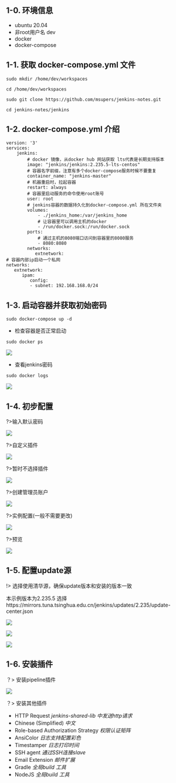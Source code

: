 ## 1-0. 环境信息

- ubuntu 20.04
- 非root用户名 dev
- docker
- docker-compose

## 1-1. 获取 docker-compose.yml 文件

```
sudo mkdir /home/dev/workspaces

cd /home/dev/workspaces

sudo git clone https://github.com/msupers/jenkins-notes.git

cd jenkins-notes/jenkins

```

## 1-2. docker-compose.yml 介绍

```
version: '3'
services:
    jenkins:
        # docker 镜像，从docker hub 网站获取 lts代表是长期支持版本
        image: "jenkins/jenkins:2.235.5-lts-centos"
        # 容器名字前缀，注意有多个docker-compose服务时候不要重复
        container_name: "jenkins-master"
        # 机器重启时，拉起容器
        restart: always
        # 容器里启动服务的命令使用root账号
        user: root
        # jenkins容器的数据持久化到docker-compose.yml 所在文件夹
        volumes:
            - ./jenkins_home:/var/jenkins_home
            # 让容器里可以调用主机的docker
            - /run/docker.sock:/run/docker.sock
        ports:
            # 通过主机的8080端口访问到容器里的8080服务
            - 8080:8080
        networks:
           extnetwork:
# 容器内部ip启动一个私网
networks:
   extnetwork:
      ipam:
         config:
         - subnet: 192.168.168.0/24
```

## 1-3. 启动容器并获取初始密码

```
sudo docker-compose up -d 
```

- 检查容器是否正常启动

```
sudo docker ps 
```

![](../_images/2020-11-12_20-10.png)

- 查看jenkins密码

```
sudo docker logs  
```

![](../_images/2020-11-12_20-11.png)

## 1-4. 初步配置

?>输入默认密码

![](../_images/2020-11-12_20-31.png)

?>自定义插件

![](../_images/2020-11-12_20-32.png)

?>暂时不选择插件

![](../_images/2020-11-12_20-33.png)

?>创建管理员账户

![](../_images/2020-11-12_20-34.png)

?>实例配置(一般不需要更改)

![](../_images/2020-11-12_20-35.png)

?>预览

![](../_images/2020-11-12_20-36.png)

## 1-5. 配置update源

!> 选择使用清华源，确保update版本和安装的版本一致

本示例版本为2.235.5 选择https://mirrors.tuna.tsinghua.edu.cn/jenkins/updates/2.235/update-center.json

![](../_images/2020-11-12_20-43.png)

![](../_images/2020-11-12_20-44.png)

![](../_images/2020-11-12_20-47.png)



## 1-6. 安装插件

？> 安装pipeline插件

![](../_images/2020-11-12_20-51.gif)

？> 安装其他插件

- HTTP Request *jenkins-shared-lib 中发送http请求*
- Chinese (Simplified) *中文*
- Role-based Authorization Strategy *权限认证矩阵*
- AnsiColor *日志支持配置彩色*
- Timestamper *日志打印时间*
- SSH agent *通过SSH连接slave*
- Email Extension *邮件扩展*
- Gradle *全局build 工具*
- NodeJS *全局build 工具*
